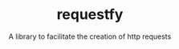 <p align="center">
<h1 align="center">requestfy</h1>
<p align="center">A library to facilitate the creation of http requests</p>
</p>